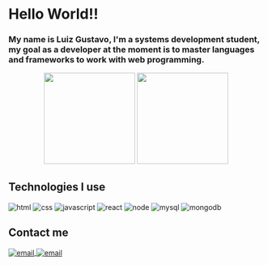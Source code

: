 <h1>Hello World!!</h1>

<h3>My name is Luiz Gustavo, I'm a systems development student, my goal as a developer at the moment is to master languages and frameworks to work with web programming.</h3>

<div align="center">
  <img height="180em" src="https://github-readme-stats.vercel.app/api?username=Luiz-NP&show_icons=true&title_color=272cd6&bg_color=131219&text_color=ffffff&icon_color=0066ff"/>
  <img height="180em" src="https://github-readme-stats.vercel.app/api/top-langs/?username=Luiz-NP&layout=compact&card_width=200&title_color=272cd6&bg_color=131219&text_color=ffffff"/>
</div>

<div style="display: inline_blok">
    <h2>Technologies I use</h2> 
    <img align="center" alt="html" src="https://img.shields.io/badge/HTML5-E34F26?style=for-the-badge&logo=html5&logoColor=white" />
    <img align="center" alt="css" src="https://img.shields.io/badge/CSS3-1572B6?style=for-the-badge&logo=css3&logoColor=white" />
    <img align="center" alt="javascript" src="https://img.shields.io/badge/JavaScript-F7DF1E?style=for-the-badge&logo=javascript&logoColor=black" />
    <img align="center" alt="react" src="https://img.shields.io/badge/React-20232A?style=for-the-badge&logo=react&logoColor=61DAFB" />
    <img align="center" alt="node" src="https://img.shields.io/badge/Node.js-43853D?style=for-the-badge&logo=node.js&logoColor=white" />
    <img align="center" alt="mysql" src="https://img.shields.io/badge/MySQL-005C84?style=for-the-badge&logo=mysql&logoColor=white" />
    <img align="center" alt="mongodb" src="https://img.shields.io/badge/MongoDB-4EA94B?style=for-the-badge&logo=mongodb&logoColor=white" />
    <h2>Contact me</h2>
    <a href="mailto:gustavoooliveira111@gmail.com" target="_blank">
      <img align="center" alt="email" src="https://img.shields.io/badge/Gmail-D14836?style=for-the-badge&logo=gmail&logoColor=white" />
    </a> 
    <a href="https://www.linkedin.com/in/luiz-gustavo-silva-oliveira-04917a23a/" target="_blank">
        <img align="center" alt="email" src="https://img.shields.io/badge/LinkedIn-0077B5?style=for-the-badge&logo=linkedin&logoColor=white" />
    </a>
</div>
